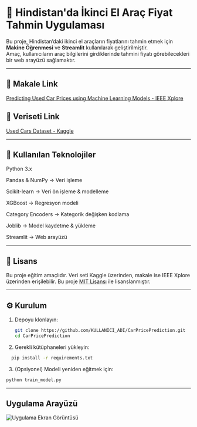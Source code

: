 # 🚗 Hindistan'da İkinci El Araç Fiyat Tahmin Uygulaması

Bu proje, Hindistan’daki ikinci el araçların fiyatlarını tahmin etmek için **Makine Öğrenmesi** ve **Streamlit** kullanılarak geliştirilmiştir.  
Amaç, kullanıcıların araç bilgilerini girdiklerinde tahmini fiyatı görebilecekleri bir web arayüzü sağlamaktır.

---

## 📖 Makale Link
[Predicting Used Car Prices using Machine Learning Models - IEEE Xplore](https://ieeexplore.ieee.org/document/11076357)

## 📂 Veriseti Link
[Used Cars Dataset - Kaggle](https://www.kaggle.com/datasets/sukritchatterjee/used-cars-dataset-cardekho)

---

## 🧰 Kullanılan Teknolojiler

Python 3.x

Pandas & NumPy → Veri işleme

Scikit-learn → Veri ön işleme & modelleme

XGBoost → Regresyon modeli

Category Encoders → Kategorik değişken kodlama

Joblib → Model kaydetme & yükleme

Streamlit → Web arayüzü


---

## 📜 Lisans

Bu proje eğitim amaçlıdır. Veri seti Kaggle üzerinden, makale ise IEEE Xplore üzerinden erişilebilir.
Bu proje [MIT Lisansı](./LICENSE) ile lisanslanmıştır.

---
## ⚙️ Kurulum

1. Depoyu klonlayın:
   ```bash
   git clone https://github.com/KULLANICI_ADI/CarPricePrediction.git
   cd CarPricePrediction
2. Gerekli kütüphaneleri yükleyin:

```bash
  pip install -r requirements.txt
```
3. (Opsiyonel) Modeli yeniden eğitmek için:

```bash
python train_model.py
```
---
## Uygulama Arayüzü

![Uygulama Ekran Görüntüsü](images1/{9BE8D8B7-9179-416C-8E07-B9D09B6FD5F6})
